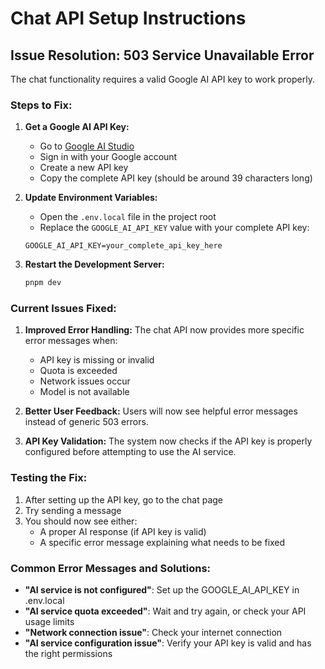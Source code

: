 # Chat API Setup Instructions

## Issue Resolution: 503 Service Unavailable Error

The chat functionality requires a valid Google AI API key to work properly.

### Steps to Fix:

1. **Get a Google AI API Key:**
   - Go to [Google AI Studio](https://aistudio.google.com/app/apikey)
   - Sign in with your Google account
   - Create a new API key
   - Copy the complete API key (should be around 39 characters long)

2. **Update Environment Variables:**
   - Open the `.env.local` file in the project root
   - Replace the `GOOGLE_AI_API_KEY` value with your complete API key:
   ```
   GOOGLE_AI_API_KEY=your_complete_api_key_here
   ```

3. **Restart the Development Server:**
   ```bash
   pnpm dev
   ```

### Current Issues Fixed:

1. **Improved Error Handling:** The chat API now provides more specific error messages when:
   - API key is missing or invalid
   - Quota is exceeded
   - Network issues occur
   - Model is not available

2. **Better User Feedback:** Users will now see helpful error messages instead of generic 503 errors.

3. **API Key Validation:** The system now checks if the API key is properly configured before attempting to use the AI service.

### Testing the Fix:

1. After setting up the API key, go to the chat page
2. Try sending a message
3. You should now see either:
   - A proper AI response (if API key is valid)
   - A specific error message explaining what needs to be fixed

### Common Error Messages and Solutions:

- **"AI service is not configured"**: Set up the GOOGLE_AI_API_KEY in .env.local
- **"AI service quota exceeded"**: Wait and try again, or check your API usage limits
- **"Network connection issue"**: Check your internet connection
- **"AI service configuration issue"**: Verify your API key is valid and has the right permissions